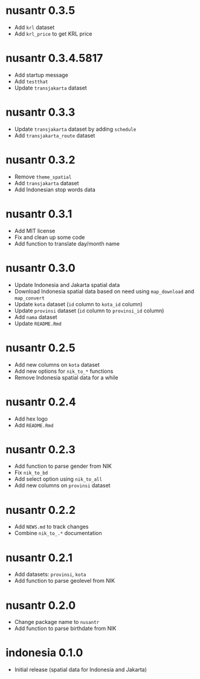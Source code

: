 # nusantr 0.3.5
* Add `krl` dataset
* Add `krl_price` to get KRL price

# nusantr 0.3.4.5817
* Add startup message
* Add `testthat`
* Update `transjakarta` dataset

# nusantr 0.3.3
* Update `transjakarta` dataset by adding `schedule`
* Add `transjakarta_route` dataset

# nusantr 0.3.2
* Remove `theme_spatial`
* Add `transjakarta` dataset
* Add Indonesian stop words data

# nusantr 0.3.1
* Add MIT license
* Fix and clean up some code
* Add function to translate day/month name

# nusantr 0.3.0
* Update Indonesia and Jakarta spatial data
* Download Indonesia spatial data based on need using `map_download` and `map_convert`
* Update `kota` dataset (`id` column to `kota_id` column)
* Update `provinsi` dataset (`id` column to `provinsi_id` column)
* Add `nama` dataset
* Update `README.Rmd`

# nusantr 0.2.5
* Add new columns on `kota` dataset
* Add new options for `nik_to_*` functions
* Remove Indonesia spatial data for a while

# nusantr 0.2.4
* Add hex logo
* Add `README.Rmd`

# nusantr 0.2.3
* Add function to parse gender from NIK
* Fix `nik_to_bd`
* Add select option using `nik_to_all`
* Add new columns on `provinsi` dataset

# nusantr 0.2.2

* Add `NEWS.md` to track changes
* Combine `nik_to_.*` documentation

# nusantr 0.2.1

* Add datasets: `provinsi`, `kota`
* Add function to parse geolevel from NIK

# nusantr 0.2.0

* Change package name to `nusantr`
* Add function to parse birthdate from NIK

# indonesia 0.1.0

* Initial release (spatial data for Indonesia and Jakarta)
